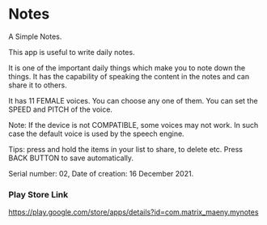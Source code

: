 # Notes
A Simple Notes.

This app is useful to write daily notes.

It is one of the important daily things which make you to note down the things. It has the capability of speaking the content in the notes and can share it to others.

It has 11 FEMALE voices. You can choose any one of them. You can set the SPEED and PITCH of the voice.

Note: If the device is not COMPATIBLE, some voices may not work. In such case the default voice is used by the speech engine.

Tips: press and hold the items in your list to share, to delete etc. Press BACK BUTTON to save automatically.

Serial number: 02, Date of creation: 16 December 2021.

### Play Store Link

https://play.google.com/store/apps/details?id=com.matrix_maeny.mynotes

